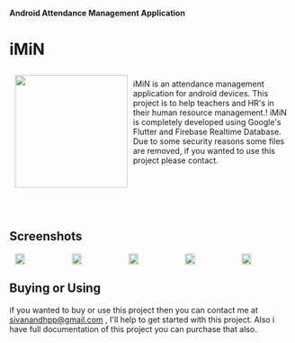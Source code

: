 **Android Attendance Management Application**

# iMiN
<img src="https://github.com/Sivanandhpp/iMiN/blob/master/assets/images/imin_small.png?raw=true" align="left" width="200" hspace="10" vspace="10">
<br/>iMiN is an attendance management application for android devices. This project is to help teachers and HR's in their human resource management.! iMiN is completely developed using Google's Flutter and Firebase Realtime Database.<br/>Due to some security reasons some files are removed, if you wanted to use this project please contact.<br/><br/><br/><br/><br/><br/>



## Screenshots
<div style="display:flex;" >
<img style="margin-left:10px;" src="https://github.com/Sivanandhpp/iMiN/blob/master/screenshot/1.png?raw=true" width="19%" >
<img style="margin-left:10px;" src="https://github.com/Sivanandhpp/iMiN/blob/master/screenshot/2.png?raw=true" width="19%" >
<img style="margin-left:10px;" src="https://github.com/Sivanandhpp/iMiN/blob/master/screenshot/3.png?raw=true" width="19%" >
<img style="margin-left:10px;" src="https://github.com/Sivanandhpp/iMiN/blob/master/screenshot/4.png?raw=true" width="19%" >
<img style="margin-left:10px;" src="https://github.com/Sivanandhpp/iMiN/blob/master/screenshot/5.png?raw=true" width="19%" >

</div>


## Buying or Using
if you wanted to buy or use this project then you can contact me at sivanandhpp@gmail.com , I'll help to get started with this project. Also i have full documentation of this project you can purchase that also.
